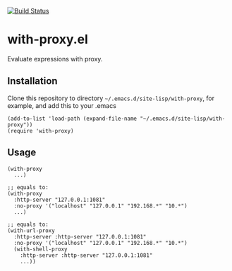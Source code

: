 [![Build Status](https://travis-ci.com/twlz0ne/with-proxy.el.svg?branch=master)](https://travis-ci.com/twlz0ne/with-proxy.el)

# with-proxy.el

Evaluate expressions with proxy.

## Installation

Clone this repository to directory `~/.emacs.d/site-lisp/with-proxy`, for example, and add this to your .emacs

```elisp
(add-to-list 'load-path (expand-file-name "~/.emacs.d/site-lisp/with-proxy"))
(require 'with-proxy)
```

## Usage

```elisp
(with-proxy
  ...)

;; equals to:
(with-proxy
  :http-server "127.0.0.1:1081"
  :no-proxy '("localhost" "127.0.0.1" "192.168.*" "10.*")
  ...)

;; equals to:
(with-url-proxy
  :http-server :http-server "127.0.0.1:1081"
  :no-proxy '("localhost" "127.0.0.1" "192.168.*" "10.*")
  (with-shell-proxy
    :http-server :http-server "127.0.0.1:1081"
    ...))
```
